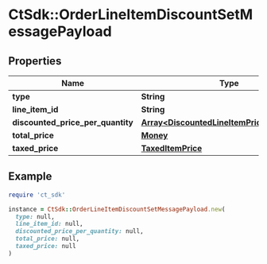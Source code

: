 # CtSdk::OrderLineItemDiscountSetMessagePayload

## Properties

| Name | Type | Description | Notes |
| ---- | ---- | ----------- | ----- |
| **type** | **String** |  |  |
| **line_item_id** | **String** |  | [optional] |
| **discounted_price_per_quantity** | [**Array&lt;DiscountedLineItemPriceForQuantity&gt;**](DiscountedLineItemPriceForQuantity.md) |  | [optional] |
| **total_price** | [**Money**](Money.md) |  | [optional] |
| **taxed_price** | [**TaxedItemPrice**](TaxedItemPrice.md) |  | [optional] |

## Example

```ruby
require 'ct_sdk'

instance = CtSdk::OrderLineItemDiscountSetMessagePayload.new(
  type: null,
  line_item_id: null,
  discounted_price_per_quantity: null,
  total_price: null,
  taxed_price: null
)
```

